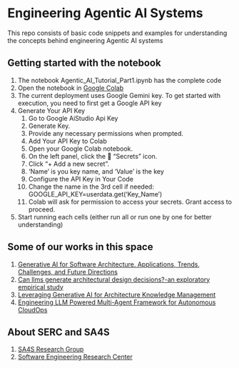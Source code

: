 # Engineering Agentic AI Systems
This repo consists of basic code snippets and examples for understanding the concepts behind engineering Agentic AI systems

## Getting started with the notebook 

1. The notebook Agentic_AI_Tutorial_Part1.ipynb has the complete code
2. Open the notebook in [Google Colab](https://colab.research.google.com/)
3. The current deployment uses Google Gemini key. To get started with execution, you need to first get a Google API key
4. Generate Your API Key
      1. Go to Google AiStudio Api Key
      2. Generate Key.
      3. Provide any necessary permissions when prompted.
      4. Add Your API Key to Colab
      5. Open your Google Colab notebook.
      6. On the left panel, click the 🔑 “Secrets” icon.
      7. Click “+ Add a new secret”.
      8. ‘Name’ is you key name, and ‘Value’ is the key
      9. Configure the API Key in Your Code
      10. Change the name in the 3rd cell if needed: GOOGLE_API_KEY=userdata.get(‘Key_Name’)
      11. Colab will ask for permission to access your secrets. Grant access to proceed.
5. Start running each cells (either run all or run one by one for better understanding)

## Some of our works in this space

1. [Generative AI for Software Architecture. Applications, Trends, Challenges, and Future Directions](https://arxiv.org/pdf/2503.13310)
2. [Can llms generate architectural design decisions?-an exploratory empirical study](https://arxiv.org/pdf/2403.01709)
3. [Leveraging Generative AI for Architecture Knowledge Management](https://ieeexplore.ieee.org/abstract/document/10628192/)
4. [Engineering LLM Powered Multi-Agent Framework for Autonomous CloudOps](https://arxiv.org/pdf/2501.08243?)

## About SERC and SA4S

1. [SA4S Research Group](https://sa4s-serc.github.io/)
2. [Software Engineering Research Center](https://serc.iiit.ac.in/)
